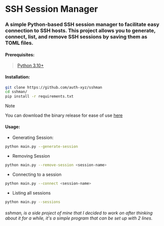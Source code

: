# SSH Session Manager

### A simple Python-based SSH session manager to facilitate easy connection to SSH hosts. This project allows you to generate, connect, list, and remove SSH sessions by saving them as TOML files.


#### Prerequisites:
> [Python 3.10+](https://python.org/downloads/)

#### Installation:

```bash
git clone https://github.com/auth-xyz/sshman
cd sshman/
pip install -r requirements.txt
```

> [!NOTE]
> You can download the binary release for ease of use [here](https://github.com/auth-xyz/sshman/releases)


#### Usage:

* Generating Session:
```bash
python main.py --generate-session
```

* Removing Session
```bash
python main.py --remove-session <session-name>
```

* Connecting to a session
```bash
python main.py --connect <session-name>
```

* Listing all sessions
```bash
python main.py --sessions
```


###### sshman, is a side project of mine that I decided to work on after thinking about it for a while, it's a simple program that can be set up with 2 lines.

